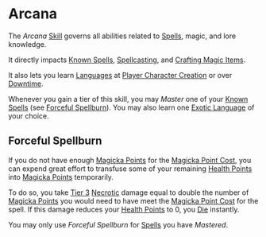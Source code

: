 # Arcana

The *Arcana* [Skill](Skills.md) governs all abilities related to [Spells](../../Magic/Spells.md), magic, and lore knowledge.

It directly impacts [Known Spells](../../Magic/Spellcasting/Spell%20Learning/Known%20Spells.md), [Spellcasting](../../Magic/Spellcasting/Spellcasting.md), and [Crafting Magic Items](../../Magic/Crafting/Crafting%20Magic%20Items.md).

It also lets you learn [Languages](../Ancenstries/The%20People%20of%20Mithrinia/Languages/Languages.md) at [Player Character Creation](../../Character%20Creation/Player%20Character%20Creation.md) or over [Downtime](../../Game%20Procedures/Exploration/Downtime.md).

Whenever you gain a tier of this skill, you may *Master* one of your [Known Spells](../../Magic/Spellcasting/Spell%20Learning/Known%20Spells.md) (see [Forceful Spellburn](Arcana.md#Forceful%20Spellburn)). You may also learn one [Exotic Language](../Ancenstries/The%20People%20of%20Mithrinia/Languages/Languages.md#Exotic%20Languages) of your choice.

## Forceful Spellburn

If you do not have enough [Magicka Points](../Point%20Pools/Magicka%20Points.md) for the [Magicka Point Cost](../../Magic/Spellcasting/Magicka%20Point%20Cost.md), you can expend great effort to transfuse some of your remaining [Health Points](../Point%20Pools/Health%20Points.md) into [Magicka Points](../Point%20Pools/Magicka%20Points.md) temporarily.

To do so, you take [Tier 3](../../Game%20Procedures/Combat/Damage/Damage%20Tiers/Tier%203.md) [Necrotic](../../Game%20Procedures/Combat/Damage/Damage%20Types/Necrotic.md) damage equal to double the number of [Magicka Points](../Point%20Pools/Magicka%20Points.md) you would need to have meet the [Magicka Point Cost](../../Magic/Spellcasting/Magicka%20Point%20Cost.md) for the spell. If this damage reduces your [Health Points](../Point%20Pools/Health%20Points.md) to 0, you [Die](../../Game%20Procedures/Conditions/Dying.md#Dead) instantly.

You may only use *Forceful Spellburn* for [Spells](../../Magic/Spells.md) you have *Mastered*.
